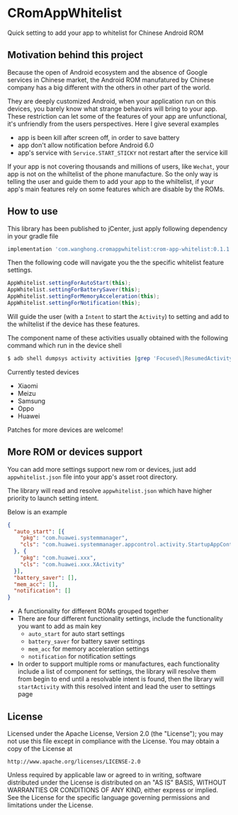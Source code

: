 CRomAppWhitelist
======
Quick setting to add your app to whitelist for Chinese Android ROM

Motivation behind this project
------

Because the open of Android ecosystem and the absence of Google services in Chinese market, the Android ROM manufatured by Chinese company has a big different with the others in other part of the world.

They are deeply customized Android, when your application run on this devices, you barely know what strange behavoirs will bring to your app. These restriction can let some of the features of your app are unfunctional, it's unfriendly from the users perspectives. Here I give several examples

* app is been kill after screen off, in order to save battery
* app don't allow notification before Android 6.0
* app's service with `Service.START_STICKY` not restart after the service kill

If your app is not covering thousands and millions of users, like `Wechat`, your app is not on the whiltelist of the phone manufacture. So the only way is telling the user and guide them to add your app to the whiltelist, if your app's main features rely on some features which are disable by the ROMs.

How to use
------

This library has been published to jCenter, just apply following dependency in your gradle file

```gradle
implementation 'com.wanghong.cromappwhitelist:crom-app-whitelist:0.1.1'
```

Then the following code will navigate you the the specific whitelist feature settings.

```java
AppWhitelist.settingForAutoStart(this);
AppWhitelist.settingForBatterySaver(this);
AppWhitelist.settingForMemoryAcceleration(this);
AppWhitelist.settingForNotification(this);
```
Will guide the user (with a `Intent` to start the `Activity`) to setting and add to the whiltelist if the device has these features.

The component name of these activities usually obtained with the following command which run in the device shell

```sh
$ adb shell dumpsys activity activities |grep 'Focused\|ResumedActivity'
```

Currently tested devices

* Xiaomi
* Meizu
* Samsung
* Oppo
* Huawei

Patches for more devices are welcome!

More ROM or devices support
---------------------------
You can add more settings support new rom or devices, just add `appwhitelist.json` file into your app's asset root directory.

The library will read and resolve `appwhitelist.json` which have higher priority to launch setting intent.

Below is an example

```json
{
  "auto_start": [{
    "pkg": "com.huawei.systemmanager",
    "cls": "com.huawei.systemmanager.appcontrol.activity.StartupAppControlActivity"
  }, {
    "pkg": "com.huawei.xxx",
    "cls": "com.huawei.xxx.XActivity"
  }],
  "battery_saver": [],
  "mem_acc": [],
  "notification": []
}
```
* A functionality for different ROMs grouped together
* There are four different functionality settings, include the functionality you want to add as main key
    * `auto_start` for auto start settings
    * `battery_saver` for battery saver settings
    * `mem_acc` for memory acceleration settings
    * `notification` for notification settings
* In order to support multiple roms or manufactures, each functionality include a list of component for settings, the library will resolve them
from begin to end until a resolvable intent is found, then the library will `startActivity` with
this resolved intent and lead the user to settings page


License
------
Licensed under the Apache License, Version 2.0 (the "License");
you may not use this file except in compliance with the License.
You may obtain a copy of the License at

    http://www.apache.org/licenses/LICENSE-2.0

Unless required by applicable law or agreed to in writing, software
distributed under the License is distributed on an "AS IS" BASIS,
WITHOUT WARRANTIES OR CONDITIONS OF ANY KIND, either express or implied.
See the License for the specific language governing permissions and
limitations under the License.
